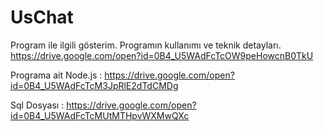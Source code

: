 # UsChat

Program ile ilgili gösterim. Programın kullanımı ve teknik detayları.
https://drive.google.com/open?id=0B4_U5WAdFcTcOW9peHowcnB0TkU

Programa ait Node.js : https://drive.google.com/open?id=0B4_U5WAdFcTcM3JpRlE2dTdCMDg

Sql Dosyası : https://drive.google.com/open?id=0B4_U5WAdFcTcMUtMTHpvWXMwQXc
